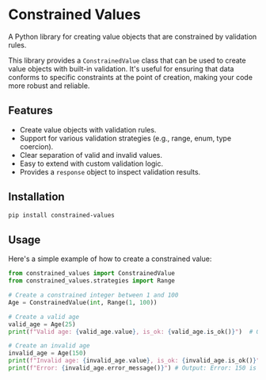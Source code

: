 # Constrained Values

A Python library for creating value objects that are constrained by validation rules.

This library provides a `ConstrainedValue` class that can be used to create value objects with built-in validation. It's useful for ensuring that data conforms to specific constraints at the point of creation, making your code more robust and reliable.

## Features

-   Create value objects with validation rules.
-   Support for various validation strategies (e.g., range, enum, type coercion).
-   Clear separation of valid and invalid values.
-   Easy to extend with custom validation logic.
-   Provides a `response` object to inspect validation results.

## Installation

```bash
pip install constrained-values
```

## Usage

Here's a simple example of how to create a constrained value:

```python
from constrained_values import ConstrainedValue
from constrained_values.strategies import Range

# Create a constrained integer between 1 and 100
Age = ConstrainedValue(int, Range(1, 100))

# Create a valid age
valid_age = Age(25)
print(f"Valid age: {valid_age.value}, is_ok: {valid_age.is_ok()}")  # Output: Valid age: 25, is_ok: True

# Create an invalid age
invalid_age = Age(150)
print(f"Invalid age: {invalid_age.value}, is_ok: {invalid_age.is_ok()}")  # Output: Invalid age: 150, is_ok: False
print(f"Error: {invalid_age.error_message()}") # Output: Error: 150 is not within the range 1-100
```
